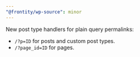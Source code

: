```yaml
---
"@frontity/wp-source": minor
---
```


New post type handlers for plain query permalinks:

- `/?p=ID` for posts and custom post types.
- `/?page_id=ID` for pages.
